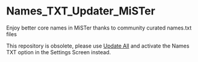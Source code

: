 # Names_TXT_Updater_MiSTer
Enjoy better core names in MiSTer thanks to community curated names.txt files

This repository is obsolete, please use [Update All](https://github.com/theypsilon/Update_All_MiSTer) and activate the Names TXT option in the Settings Screen instead.
